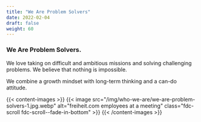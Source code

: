```yaml
---
title: "We Are Problem Solvers"
date: 2022-02-04
draft: false
weight: 60
---
```


### We Are Problem Solvers.

We love taking on difficult and ambitious missions and solving challenging problems. We believe that nothing is impossible.

We combine a growth mindset with long-term thinking and a can-do attitude.

{{< content-images >}}
  {{< image src="/img/who-we-are/we-are-problem-solvers-1.jpg.webp" alt="freiheit.com employees at a meeting" class="fdc-scroll fdc-scroll--fade-in-bottom" >}}
{{< /content-images >}}